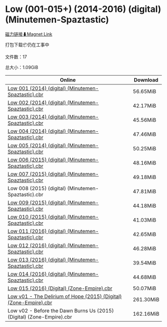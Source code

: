 # Low (001-015+) (2014-2016) (digital) (Minutemen-Spaztastic)

[磁力链接⬇Magnet Link](magnet:?xt=urn:btih:15b64498fbaf47d095554987ca806d5274dbf801&dn=Low%20%28001-015%2B%29%20%282014-2016%29%20%28digital%29%20%28Minutemen-Spaztastic%29)

打包下载📦仍在工事中

文件数：17

总大小：1.09GiB

Online | Download
--- | ---
[Low 001 (2014) (digital) (Minutemen-Spaztastic).cbr](https://github.com/alicewish/markdown/blob/master/comic/Low-001-2014-digital-Minutemen-Spaztastic-cbr.md) | 56.65MiB
[Low 002 (2014) (digital) (Minutemen-Spaztastic).cbr](https://github.com/alicewish/markdown/blob/master/comic/Low-002-2014-digital-Minutemen-Spaztastic-cbr.md) | 42.17MiB
[Low 003 (2014) (digital) (Minutemen-Spaztastic).cbr](https://github.com/alicewish/markdown/blob/master/comic/Low-003-2014-digital-Minutemen-Spaztastic-cbr.md) | 45.56MiB
[Low 004 (2014) (digital) (Minutemen-Spaztastic).cbr](https://github.com/alicewish/markdown/blob/master/comic/Low-004-2014-digital-Minutemen-Spaztastic-cbr.md) | 47.46MiB
[Low 005 (2014) (digital) (Minutemen-Spaztastic).cbr](https://github.com/alicewish/markdown/blob/master/comic/Low-005-2014-digital-Minutemen-Spaztastic-cbr.md) | 50.25MiB
[Low 006 (2015) (digital) (Minutemen-Spaztastic).cbr](https://github.com/alicewish/markdown/blob/master/comic/Low-006-2015-digital-Minutemen-Spaztastic-cbr.md) | 48.16MiB
[Low 007 (2015) (digital) (Minutemen-Spaztastic).cbr](https://github.com/alicewish/markdown/blob/master/comic/Low-007-2015-digital-Minutemen-Spaztastic-cbr.md) | 49.18MiB
Low 008 (2015) (digital) (Minutemen-Spaztastic).cbr | 47.81MiB
[Low 009 (2015) (digital) (Minutemen-Spaztastic).cbr](https://github.com/alicewish/markdown/blob/master/comic/Low-009-2015-digital-Minutemen-Spaztastic-cbr.md) | 44.18MiB
[Low 010 (2015) (digital) (Minutemen-Spaztastic).cbr](https://github.com/alicewish/markdown/blob/master/comic/Low-010-2015-digital-Minutemen-Spaztastic-cbr.md) | 41.03MiB
[Low 011 (2016) (digital) (Minutemen-Spaztastic).cbr](https://github.com/alicewish/markdown/blob/master/comic/Low-011-2016-digital-Minutemen-Spaztastic-cbr.md) | 42.65MiB
[Low 012 (2016) (digital) (Minutemen-Spaztastic).cbr](https://github.com/alicewish/markdown/blob/master/comic/Low-012-2016-digital-Minutemen-Spaztastic-cbr.md) | 46.28MiB
[Low 013 (2016) (digital) (Minutemen-Spaztastic).cbr](https://github.com/alicewish/markdown/blob/master/comic/Low-013-2016-digital-Minutemen-Spaztastic-cbr.md) | 39.54MiB
[Low 014 (2016) (digital) (Minutemen-Spaztastic).cbr](https://github.com/alicewish/markdown/blob/master/comic/Low-014-2016-digital-Minutemen-Spaztastic-cbr.md) | 44.68MiB
[Low 015 (2016) (Digital) (Zone-Empire).cbr](https://github.com/alicewish/markdown/blob/master/comic/Low-015-2016-Digital-Zone-Empire-cbr.md) | 50.07MiB
[Low v01 - The Delirium of Hope (2015) (Digital) (Zone-Empire).cbr](https://github.com/alicewish/markdown/blob/master/comic/Low-v01-Delirium-of-Hope-2015-Digital-Zone-Empire-cbr.md) | 261.30MiB
Low v02 - Before the Dawn Burns Us (2015) (Digital) (Zone-Empire).cbr | 162.16MiB